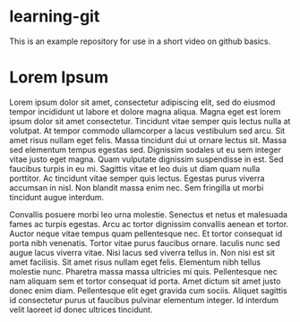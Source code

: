 # learning-git

This is an example repository for use in a short video on github basics.

# Lorem Ipsum

Lorem ipsum dolor sit amet, consectetur adipiscing elit, sed do eiusmod tempor incididunt ut labore et dolore magna aliqua. Magna eget est lorem ipsum dolor sit amet consectetur. Tincidunt vitae semper quis lectus nulla at volutpat. At tempor commodo ullamcorper a lacus vestibulum sed arcu. Sit amet risus nullam eget felis. Massa tincidunt dui ut ornare lectus sit. Massa sed elementum tempus egestas sed. Dignissim sodales ut eu sem integer vitae justo eget magna. Quam vulputate dignissim suspendisse in est. Sed faucibus turpis in eu mi. Sagittis vitae et leo duis ut diam quam nulla porttitor. Ac tincidunt vitae semper quis lectus. Egestas purus viverra accumsan in nisl. Non blandit massa enim nec. Sem fringilla ut morbi tincidunt augue interdum.

Convallis posuere morbi leo urna molestie. Senectus et netus et malesuada fames ac turpis egestas. Arcu ac tortor dignissim convallis aenean et tortor. Auctor neque vitae tempus quam pellentesque nec. Et tortor consequat id porta nibh venenatis. Tortor vitae purus faucibus ornare. Iaculis nunc sed augue lacus viverra vitae. Nisi lacus sed viverra tellus in. Non nisi est sit amet facilisis. Sit amet risus nullam eget felis. Elementum nibh tellus molestie nunc. Pharetra massa massa ultricies mi quis. Pellentesque nec nam aliquam sem et tortor consequat id porta. Amet dictum sit amet justo donec enim diam. Pellentesque elit eget gravida cum sociis. Aliquet sagittis id consectetur purus ut faucibus pulvinar elementum integer. Id interdum velit laoreet id donec ultrices tincidunt.
